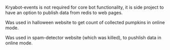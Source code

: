 Kryabot-events is not required for core bot functionality, it is side project to have an option to publish data from redis to web pages.

Was used in halloween website to get count of collected pumpkins in online mode.

Was used in spam-detector website (which was killed), to pushlish data in online mode.
